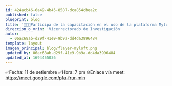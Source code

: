 ```yaml
---
id: 424acb46-6a49-4b45-8587-dca854cbea2c
published: false
blueprint: blog
title: '📣📣📣Participa de la capacitación en el uso de la plataforma Myloft para el acceso a la información científica.'
direccion_o_vrin: 'Vicerrectorado de Investigación'
autor:
  - 06ac68ab-d29f-41e9-9b9a-dd4da3996484
template: layout
imagen_principal: blog/flayer-myloft.png
updated_by: 06ac68ab-d29f-41e9-9b9a-dd4da3996484
updated_at: 1694455036
---
```

✅Fecha: 11 de setiembre 
✅Hora: 7 pm
🌐Enlace vía meet: https://meet.google.com/pfa-frur-min